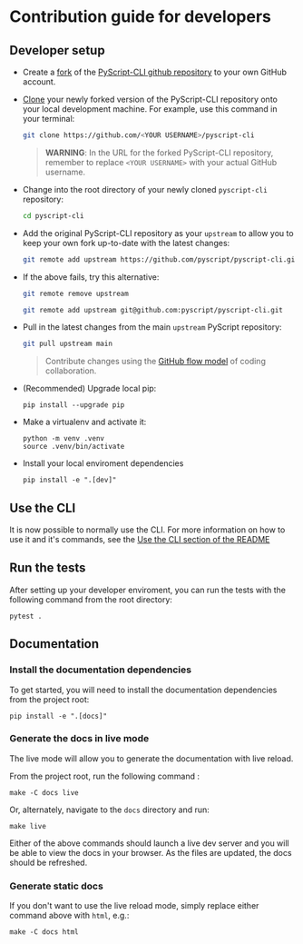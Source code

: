# Contribution guide for developers

## Developer setup

* Create a [fork](https://docs.github.com/en/get-started/quickstart/fork-a-repo) of the [PyScript-CLI github repository](https://github.com/pyscript/pyscript-cli/fork) to your own GitHub account.

* [Clone](https://docs.github.com/en/repositories/creating-and-managing-repositories/cloning-a-repository) your newly forked version of the PyScript-CLI repository onto your local development machine. For example, use this command in your terminal:

    ```sh
    git clone https://github.com/<YOUR USERNAME>/pyscript-cli
    ```

    > **WARNING**: In the URL for the forked PyScript-CLI repository, remember to replace
        `<YOUR USERNAME>` with your actual GitHub username.

* Change into the root directory of your newly cloned `pyscript-cli` repository:

    ```sh
    cd pyscript-cli
    ```

* Add the original PyScript-CLI repository as your `upstream` to allow you to keep your own fork up-to-date with the latest changes:

    ```sh
    git remote add upstream https://github.com/pyscript/pyscript-cli.git
    ```

* If the above fails, try this alternative:

  ```sh
  git remote remove upstream
  ```

  ```sh
  git remote add upstream git@github.com:pyscript/pyscript-cli.git
  ```

* Pull in the latest changes from the main `upstream` PyScript repository:

    ```sh
    git pull upstream main
    ```

    > Contribute changes using the [GitHub flow model](https://docs.github.com/en/get-started/using-github/github-flow) of coding collaboration.

* (Recommended) Upgrade local pip:

    ```shell
    pip install --upgrade pip
    ```

* Make a virtualenv and activate it:

    ```shell
    python -m venv .venv
    source .venv/bin/activate
    ```

* Install your local enviroment dependencies

    ```shell
    pip install -e ".[dev]"
    ```

## Use the CLI

It is now possible to normally use the CLI. For more information on how to use it and it's commands, see the [Use the CLI section of the README](README.md)

## Run the tests

After setting up your developer enviroment, you can run the tests with the following command from the root directory:

```shell
pytest .
```

## Documentation

### Install the documentation dependencies

To get started, you will need to install the documentation dependencies from the project root:

```shell
pip install -e ".[docs]"
```

### Generate the docs in live mode

The live mode will allow you to generate the documentation with live reload.

From the project root, run the following command :

```shell
make -C docs live
```

Or, alternately, navigate to the `docs` directory and run:

```shell
make live
```

Either of the above commands should launch a live dev server and you will be able to view the
docs in your browser.
As the files are updated, the docs should be refreshed.

### Generate static docs

If you don't want to use the live reload mode, simply replace either command above with `html`,
e.g.:

```shell
make -C docs html
```
